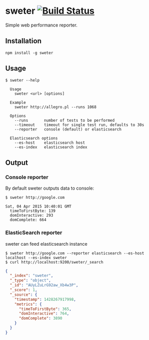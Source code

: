 # sweter [![Build Status](https://travis-ci.org/msn0/sweter.svg?branch=master)](http://travis-ci.org/msn0/sweter)

Simple web performance reporter.

## Installation

```
npm install -g sweter
```

## Usage

```
$ sweter --help

  Usage
    sweter <url> [options]

  Example
    sweter http://allegro.pl --runs 1068

  Options
    --runs       number of tests to be performed
    --timeout    timeout for single test run, defaults to 30s
    --reporter   console (default) or elasticsearch

  Elasticsearch options
    --es-host    elasticsearch host
    --es-index   elasticsearch index
```

## Output

### Console reporter

By default sweter outputs data to console:

```
$ sweter http://google.com

Sat, 04 Apr 2015 10:40:01 GMT
  timeToFirstByte: 139
  domInteractive: 293
  domComplete: 664
```

### ElasticSearch reporter

sweter can feed elasticsearch instance

```
$ sweter http://google.com --reporter elasticsearch --es-host localhost --es-index sweter
$ curl http://localhost:9200/sweter/_search
```
```json
{
  "_index": "sweter",
  "_type": "object",
  "_id": "AUyLZuLrG92aw_Xb4w3P",
  "_score": 1,
  "_source": {
    "timestamp": 1428267917998,
    "metrics": {
      "timeToFirstByte": 365,
      "domInteractive": 764,
      "domComplete": 3890
    }
  }
}
```



